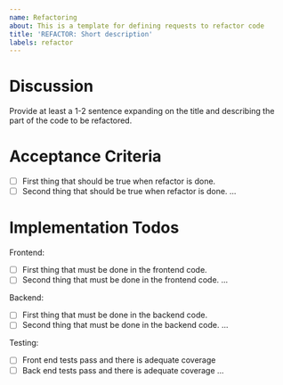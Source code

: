 ```yaml
---
name: Refactoring
about: This is a template for defining requests to refactor code
title: 'REFACTOR: Short description'
labels: refactor
---
```


# Discussion

Provide at least a 1-2 sentence expanding on the title and describing the part of the code to be refactored.

# Acceptance Criteria

- [ ] First thing that should be true when refactor is done.
- [ ] Second thing that should be true when refactor is done.
...

# Implementation Todos

Frontend:

- [ ] First thing that must be done in the frontend code.
- [ ] Second thing that must be done in the frontend code.
...

Backend:

- [ ] First thing that must be done in the backend code.
- [ ] Second thing that must be done in the backend code.
...

Testing:

- [ ] Front end tests pass and there is adequate coverage
- [ ] Back end tests pass and there is adequate coverage
...
